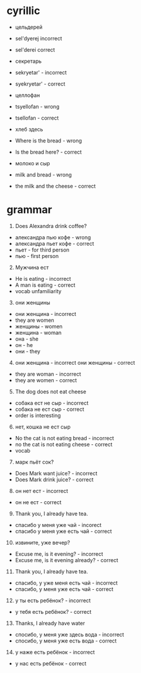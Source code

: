 # cyrillic

- цельдерей
- sel'dyerej incorrect
- sel'derei correct

- секретарь
- sekryetar' - incorrect
- syekryetar' - correct

- целлофан
- tsyellofan - wrong
- tsellofan - correct

- хлеб здесь
- Where is the bread - wrong
- Is the bread here? - correct

- молоко и сыр
- milk and bread - wrong
- the milk and the cheese - correct

# grammar

1.  Does Alexandra drink coffee?
- александра пью кофе - wrong
- александра пьет кофе - correct
- пьет - for third person
- пью - first person

2.  Мужчина ест
- He is eating - incorrect
- A man is eating - correct
- vocab unfamiliarity

3.  они женщины
- они женщина - incorrect
- they are women
- женщины - women
- женщина - woman
- она - she
- он - he
- они - they

4.  они женщина - incorrect
они женщины - correct
- they are woman - incorrect
- they are women - correct

5.  The dog does not eat cheese
- собака ест не сыр - incorrect
- собака не ест сыр - correct
- order is interesting

6.  нет, кошка не ест сыр
- No the cat is not eating bread - incorrect
- no the cat is not eating cheese - correct
- vocab

7.  марк пьёт сок?
- Does Mark want juice? - incorrect
- Does Mark drink juice? - correct

8.  он нет ест - incorrect
- он не ест - correct

9.  Thank you, I already have tea.
- спасибо у меня уже чай - incorect
- спасибо у меня уже есть чай - correct

10.  извините, уже вечер?
- Excuse me, is it evening? - incorrect
- Excuse me, is it evening already? - correct

11.  Thank you, I already have tea.
- спасибо, у уже меня есть чай - incorrect
- спасибо, у меня уже есть чай - correct

12.  у ты есть ребёнок? - incorrect
- у тебя есть ребёнок? - correct

13. Thanks, I already have water
- спосибо, у меня уже здесь вода - incorrect
- спосибо, у меня уже есть вода - correct

14.  у наже есть ребёнок - incorrect
- у нас есть ребёнок - correct